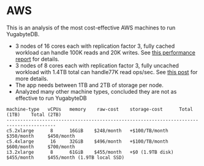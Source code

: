# AWS

This is an analysis of the most cost-effective AWS machines to run YugabyteDB.

- 3 nodes of 16 cores each with replication factor 3, fully cached workload can handle 100K reads and 20K writes.
See [this performance report](https://github.com/yugabyte/yugabyte-db/blob/master/docs/yb-perf-0.9.5rc-Feb-13.md) for details.
- 3 nodes of 8 cores each with replication factor 3, fully uncached workload with 1.4TB total can handle77K read ops/sec.
See [this post](https://blog.yugabyte.com/achieving-sub-ms-latencies-on-large-data-sets-in-public-clouds-bf38d13ac42d) for more details.
- The app needs between 1TB and 2TB of storage per node.
- Analyzed many other machine types, concluded they are not as effective to run YugabyteDB

```
machine-type   vCPUs   memory    raw-cost    storage-cost      Total (1TB)    Total (2TB)
----------------------------------------------------------------------------------------
c5.2xlarge      8      16GiB    $248/month   +$100/TB/month    $350/month     $450/month
c5.4xlarge      16     32GiB    $496/month   +$100/TB/month    $600/month     $700/month
i3.2xlarge      8      61GiB    $455/month   +$0 (1.9TB disk)  $455/month     $455/month (1.9TB local SSD)
```

